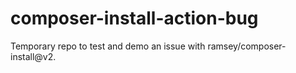 # composer-install-action-bug
Temporary repo to test and demo an issue with ramsey/composer-install@v2.
